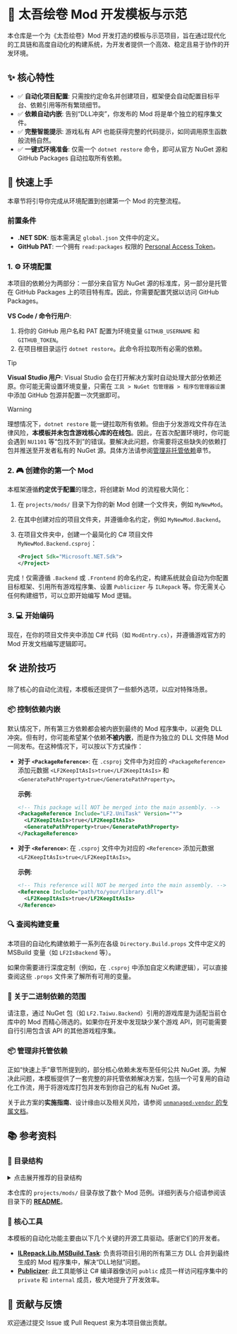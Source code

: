 # 📜 太吾绘卷 Mod 开发模板与示范

本仓库是一个为《太吾绘卷》Mod 开发打造的模板与示范项目，旨在通过现代化的工具链和高度自动化的构建系统，为开发者提供一个高效、稳定且易于协作的开发环境。

## ✨ 核心特性

- ✅ **自动化项目配置**: 只需按约定命名并创建项目，框架便会自动配置目标平台、依赖引用等所有繁琐细节。
- ✅ **依赖自动内嵌**: 告别“DLL冲突”，你发布的 Mod 将是单个独立的程序集文件。
- ✅ **完整智能提示**: 游戏私有 API 也能获得完整的代码提示，如同调用原生函数般流畅自然。
- ✅ **一键式环境准备**: 仅需一个 `dotnet restore` 命令，即可从官方 NuGet 源和 GitHub Packages 自动拉取所有依赖。

## 🚀 快速上手

本章节将引导你完成从环境配置到创建第一个 Mod 的完整流程。

### 前置条件

- **.NET SDK**: 版本需满足 `global.json` 文件中的定义。
- **GitHub PAT**: 一个拥有 `read:packages` 权限的 [Personal Access Token](https://github.com/settings/tokens)。

### 1. ⚙️ 环境配置

本项目的依赖分为两部分：一部分来自官方 NuGet 源的标准库，另一部分是托管在 GitHub Packages 上的项目特有库。因此，你需要配置凭据以访问 GitHub Packages。

**VS Code / 命令行用户**:

1. 将你的 GitHub 用户名和 PAT 配置为环境变量 `GITHUB_USERNAME` 和 `GITHUB_TOKEN`。
2. 在项目根目录运行 `dotnet restore`。此命令将拉取所有必需的依赖。

> [!TIP]
> **Visual Studio 用户**: Visual Studio 会在打开解决方案时自动处理大部分依赖还原。你可能无需设置环境变量，只需在 `工具 > NuGet 包管理器 > 程序包管理器设置` 中添加 GitHub 包源并配置一次凭据即可。

> [!WARNING]
> 理想情况下，`dotnet restore` 能一键拉取所有依赖。但由于分发游戏文件存在法律风险，**本模板并未包含游戏核心库的在线包**。因此，在首次配置环境时，你可能会遇到 `NU1101` 等“包找不到”的错误。要解决此问题，你需要将这些缺失的依赖打包并推送至开发者私有的 NuGet 源。具体方法请参阅[管理非托管依赖](#-管理非托管依赖)章节。

### 2. 🎮 创建你的第一个 Mod

本框架遵循**约定优于配置**的理念，将创建新 Mod 的流程极大简化：

1. 在 `projects/mods/` 目录下为你的新 Mod 创建一个文件夹，例如 `MyNewMod`。
2. 在其中创建对应的项目文件夹，并遵循命名约定，例如 `MyNewMod.Backend`。
3. 在项目文件夹中，创建一个最简化的 C# 项目文件 `MyNewMod.Backend.csproj`：

    ```xml
    <Project Sdk="Microsoft.NET.Sdk">
    </Project>
    ```

完成！仅需遵循 `.Backend` 或 `.Frontend` 的命名约定，构建系统就会自动为你配置目标框架、引用所有游戏程序集、设置 `Publicizer` 与 `ILRepack` 等。你无需关心任何构建细节，可以立即开始编写 Mod 逻辑。

### 3. 💻 开始编码

现在，在你的项目文件夹中添加 C# 代码（如 `ModEntry.cs`），并遵循游戏官方的 Mod 开发文档编写逻辑即可。

## 🛠️ 进阶技巧

除了核心的自动化流程，本模板还提供了一些额外选项，以应对特殊场景。

### 📦 控制依赖内嵌

默认情况下，所有第三方依赖都会被内嵌到最终的 Mod 程序集中，以避免 DLL 冲突。但有时，你可能希望某个依赖**不被内嵌**，而是作为独立的 DLL 文件随 Mod 一同发布。在这种情况下，可以按以下方式操作：

- **对于 `<PackageReference>`**: 在 `.csproj` 文件中为对应的 `<PackageReference>` 添加元数据 `<LF2KeepItAsIs>true</LF2KeepItAsIs>` 和 `<GeneratePathProperty>true</GeneratePathProperty>`。

  **示例**:

  ```xml
  <!-- This package will NOT be merged into the main assembly. -->
  <PackageReference Include="LF2.UniTask" Version="*">
    <LF2KeepItAsIs>true</LF2KeepItAsIs>
    <GeneratePathProperty>true</GeneratePathProperty>
  </PackageReference>
  ```

- **对于 `<Reference>`**: 在 `.csproj` 文件中为对应的 `<Reference>` 添加元数据 `<LF2KeepItAsIs>true</LF2KeepItAsIs>`。

  **示例**:

  ```xml
  <!-- This reference will NOT be merged into the main assembly. -->
  <Reference Include="path/to/your/library.dll">
    <LF2KeepItAsIs>true</LF2KeepItAsIs>
  </Reference>
  ```

### 🔍 查阅构建变量

本项目的自动化构建依赖于一系列在各级 `Directory.Build.props` 文件中定义的 MSBuild 变量（如 `LF2IsBackend` 等）。

如果你需要进行深度定制（例如，在 `.csproj` 中添加自定义构建逻辑），可以直接查阅这些 `.props` 文件来了解所有可用的变量。

### 🎯 关于二进制依赖的范围

请注意，通过 NuGet 包（如 `LF2.Taiwu.Backend`）引用的游戏库是为适配当前仓库中的 Mod 而精心筛选的。如果你在开发中发现缺少某个游戏 API，则可能需要自行引用包含该 API 的其他游戏程序集。

### 📦 管理非托管依赖

正如“快速上手”章节所提到的，部分核心依赖未发布至任何公共 NuGet 源。为解决此问题，本模板提供了一套完整的非托管依赖解决方案，包括一个可复用的自动化工作流，用于将游戏库打包并发布到你自己的私有 NuGet 源。

关于此方案的**实施指南**、设计缘由以及相关风险，请参阅 [`unmanaged-vendor` 的专属文档](./projects/unmanaged-vendor/README.md)。

## 📚 参考资料

### 📁 目录结构

<details>
<summary>点击展开推荐的目录结构</summary>
<pre><code>.
├── Directory.Packages.props    # 全局 NuGet 包版本管理
├── projects/
│   ├── common/                 # 可供所有 Mod 复用的公共库
│   ├── mods/                   # 你的工作区：所有 Mod 项目都放在这里
│   │   └── MyNewMod/
│   │       ├── MyNewMod.Backend/
│   │       ├── MyNewMod.Frontend/
│   │       └── Config.Lua          # Mod 官方配置文件，建议纳入版本控制
│   └── unmanaged-vendor/       # 未托管资源的管理与打包配置
</code></pre>
</details>

本仓库的 `projects/mods/` 目录存放了数个 Mod 范例。详细列表与介绍请参阅该目录下的 [**README**](./projects/mods/README.md)。

### 🔩 核心工具

本模板的自动化功能主要由以下几个关键的开源工具驱动。感谢它们的开发者。

- **[ILRepack.Lib.MSBuild.Task](https://github.com/ravibpatel/ILRepack.Lib.MSBuild.Task)**: 负责将项目引用的所有第三方 DLL 合并到最终生成的 Mod 程序集中，解决“DLL地狱”问题。
- **[Publicizer](https://github.com/krafs/Publicizer)**: 此工具能够让 C# 编译器像访问 `public` 成员一样访问程序集中的 `private` 和 `internal` 成员，极大地提升了开发效率。

## 🤝 贡献与反馈

欢迎通过提交 Issue 或 Pull Request 来为本项目做出贡献。
